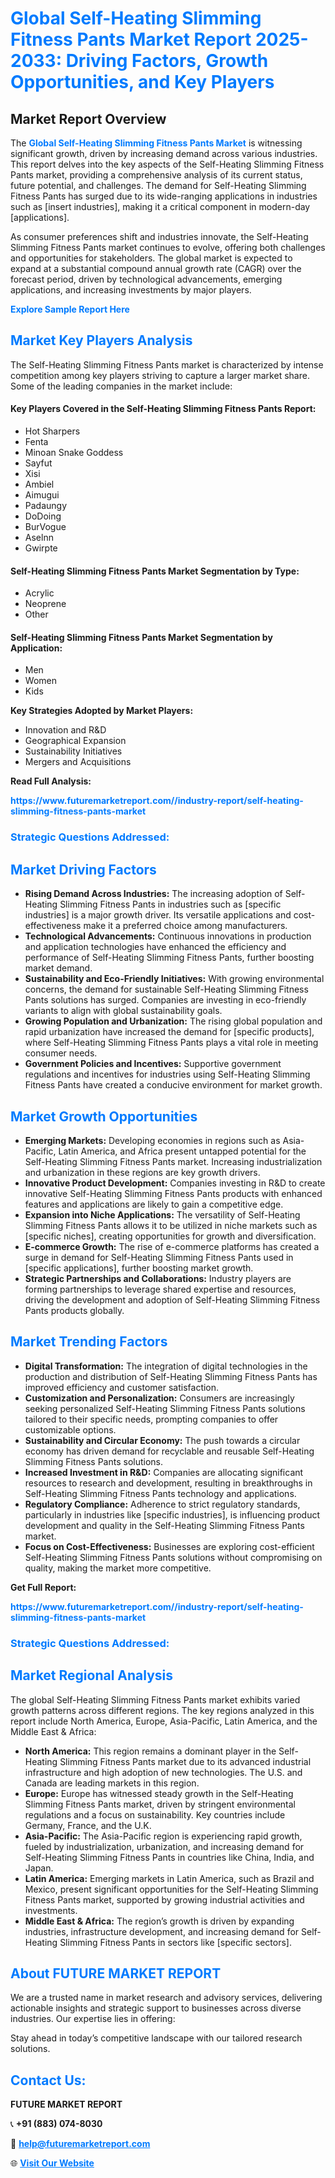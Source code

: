 <h1 style="color: #007BFF;">Global Self-Heating Slimming Fitness Pants Market Report 2025-2033: Driving Factors, Growth Opportunities, and Key Players</h1>

<section id="overview">
<h2>Market Report Overview</h2>
<p>The <a href="https://www.futuremarketreport.com//industry-report/self-heating-slimming-fitness-pants-market" style="color: #007BFF; text-decoration: none;"><strong>Global Self-Heating Slimming Fitness Pants Market</strong></a> is witnessing significant growth, driven by increasing demand across various industries. This report delves into the key aspects of the Self-Heating Slimming Fitness Pants market, providing a comprehensive analysis of its current status, future potential, and challenges. The demand for Self-Heating Slimming Fitness Pants has surged due to its wide-ranging applications in industries such as [insert industries], making it a critical component in modern-day [applications].</p>
<p>As consumer preferences shift and industries innovate, the Self-Heating Slimming Fitness Pants market continues to evolve, offering both challenges and opportunities for stakeholders. The global market is expected to expand at a substantial compound annual growth rate (CAGR) over the forecast period, driven by technological advancements, emerging applications, and increasing investments by major players.</p>
</section>

<section id="overview">
<p><a href="https://www.futuremarketreport.com//request-sample/reportId=90893" style="color: #007BFF; text-decoration: none;"><strong>Explore Sample Report Here</strong></a></p>
</section>

<section id="key-players">
<h2 style="color: #007BFF;">Market Key Players Analysis</h2>
<p>The Self-Heating Slimming Fitness Pants market is characterized by intense competition among key players striving to capture a larger market share. Some of the leading companies in the market include:</p>
<h4>Key Players Covered in the Self-Heating Slimming Fitness Pants Report:</h4>
<ul><li>Hot Sharpers</li><li>Fenta</li><li>Minoan Snake Goddess</li><li>Sayfut</li><li>Xisi</li><li>Ambiel</li><li>Aimugui</li><li>Padaungy</li><li>DoDoing</li><li>BurVogue</li><li>Aselnn</li><li>Gwirpte</li></ul>
<h4>Self-Heating Slimming Fitness Pants Market Segmentation by Type:</h4>
<ul><li>Acrylic</li><li>Neoprene</li><li>Other</li></ul>

<h4>Self-Heating Slimming Fitness Pants Market Segmentation by Application:</h4>
<ul><li>Men</li><li>Women</li><li>Kids</li></ul>
<p><strong>Key Strategies Adopted by Market Players:</strong></p>
<ul>
<li>Innovation and R&D</li>
<li>Geographical Expansion</li>
<li>Sustainability Initiatives</li>
<li>Mergers and Acquisitions</li>
</ul>
</section>

<section>
<p><strong>Read Full Analysis: </strong></p><a href="https://www.futuremarketreport.com//industry-report/self-heating-slimming-fitness-pants-market" style="color: #007BFF; text-decoration: none;"><strong>https://www.futuremarketreport.com//industry-report/self-heating-slimming-fitness-pants-market</strong></a>
<h3 style="color: #007BFF;">Strategic Questions Addressed:</h3>
</section>

<section id="driving-factors">
<h2 style="color: #007BFF;">Market Driving Factors</h2>
<ul>
<li><strong>Rising Demand Across Industries:</strong> The increasing adoption of Self-Heating Slimming Fitness Pants in industries such as [specific industries] is a major growth driver. Its versatile applications and cost-effectiveness make it a preferred choice among manufacturers.</li>
<li><strong>Technological Advancements:</strong> Continuous innovations in production and application technologies have enhanced the efficiency and performance of Self-Heating Slimming Fitness Pants, further boosting market demand.</li>
<li><strong>Sustainability and Eco-Friendly Initiatives:</strong> With growing environmental concerns, the demand for sustainable Self-Heating Slimming Fitness Pants solutions has surged. Companies are investing in eco-friendly variants to align with global sustainability goals.</li>
<li><strong>Growing Population and Urbanization:</strong> The rising global population and rapid urbanization have increased the demand for [specific products], where Self-Heating Slimming Fitness Pants plays a vital role in meeting consumer needs.</li>
<li><strong>Government Policies and Incentives:</strong> Supportive government regulations and incentives for industries using Self-Heating Slimming Fitness Pants have created a conducive environment for market growth.</li>
</ul>
</section>

<section id="growth-opportunities">
<h2 style="color: #007BFF;">Market Growth Opportunities</h2>
<ul>
<li><strong>Emerging Markets:</strong> Developing economies in regions such as Asia-Pacific, Latin America, and Africa present untapped potential for the Self-Heating Slimming Fitness Pants market. Increasing industrialization and urbanization in these regions are key growth drivers.</li>
<li><strong>Innovative Product Development:</strong> Companies investing in R&D to create innovative Self-Heating Slimming Fitness Pants products with enhanced features and applications are likely to gain a competitive edge.</li>
<li><strong>Expansion into Niche Applications:</strong> The versatility of Self-Heating Slimming Fitness Pants allows it to be utilized in niche markets such as [specific niches], creating opportunities for growth and diversification.</li>
<li><strong>E-commerce Growth:</strong> The rise of e-commerce platforms has created a surge in demand for Self-Heating Slimming Fitness Pants used in [specific applications], further boosting market growth.</li>
<li><strong>Strategic Partnerships and Collaborations:</strong> Industry players are forming partnerships to leverage shared expertise and resources, driving the development and adoption of Self-Heating Slimming Fitness Pants products globally.</li>
</ul>
</section>

<section id="trending-factors">
<h2 style="color: #007BFF;">Market Trending Factors</h2>
<ul>
<li><strong>Digital Transformation:</strong> The integration of digital technologies in the production and distribution of Self-Heating Slimming Fitness Pants has improved efficiency and customer satisfaction.</li>
<li><strong>Customization and Personalization:</strong> Consumers are increasingly seeking personalized Self-Heating Slimming Fitness Pants solutions tailored to their specific needs, prompting companies to offer customizable options.</li>
<li><strong>Sustainability and Circular Economy:</strong> The push towards a circular economy has driven demand for recyclable and reusable Self-Heating Slimming Fitness Pants solutions.</li>
<li><strong>Increased Investment in R&D:</strong> Companies are allocating significant resources to research and development, resulting in breakthroughs in Self-Heating Slimming Fitness Pants technology and applications.</li>
<li><strong>Regulatory Compliance:</strong> Adherence to strict regulatory standards, particularly in industries like [specific industries], is influencing product development and quality in the Self-Heating Slimming Fitness Pants market.</li>
<li><strong>Focus on Cost-Effectiveness:</strong> Businesses are exploring cost-efficient Self-Heating Slimming Fitness Pants solutions without compromising on quality, making the market more competitive.</li>
</ul>
</section>

<section>
<p><strong>Get Full Report: </strong></p><a href="https://www.futuremarketreport.com//industry-report/self-heating-slimming-fitness-pants-market" style="color: #007BFF; text-decoration: none;"><strong>https://www.futuremarketreport.com//industry-report/self-heating-slimming-fitness-pants-market</strong></a>
<h3 style="color: #007BFF;">Strategic Questions Addressed:</h3>
</section>


<section id="regional-analysis">
<h2 style="color: #007BFF;">Market Regional Analysis</h2>
<p>The global Self-Heating Slimming Fitness Pants market exhibits varied growth patterns across different regions. The key regions analyzed in this report include North America, Europe, Asia-Pacific, Latin America, and the Middle East & Africa:</p>
<ul>
<li><strong>North America:</strong> This region remains a dominant player in the Self-Heating Slimming Fitness Pants market due to its advanced industrial infrastructure and high adoption of new technologies. The U.S. and Canada are leading markets in this region.</li>
<li><strong>Europe:</strong> Europe has witnessed steady growth in the Self-Heating Slimming Fitness Pants market, driven by stringent environmental regulations and a focus on sustainability. Key countries include Germany, France, and the U.K.</li>
<li><strong>Asia-Pacific:</strong> The Asia-Pacific region is experiencing rapid growth, fueled by industrialization, urbanization, and increasing demand for Self-Heating Slimming Fitness Pants in countries like China, India, and Japan.</li>
<li><strong>Latin America:</strong> Emerging markets in Latin America, such as Brazil and Mexico, present significant opportunities for the Self-Heating Slimming Fitness Pants market, supported by growing industrial activities and investments.</li>
<li><strong>Middle East & Africa:</strong> The region’s growth is driven by expanding industries, infrastructure development, and increasing demand for Self-Heating Slimming Fitness Pants in sectors like [specific sectors].</li>
</ul>
</section>

<footer>
<h2 style="color: #007BFF;">About FUTURE MARKET REPORT</h2>
<p>We are a trusted name in market research and advisory services, delivering actionable insights and strategic support to businesses across diverse industries. Our expertise lies in offering:</p>

<p>Stay ahead in today’s competitive landscape with our tailored research solutions.</p>

<h2 style="color: #007BFF;">Contact Us:</h2>
<p><strong>FUTURE MARKET REPORT</strong></p>
<p>📞 <strong>+91 (883) 074-8030</strong></p>
<p>📧 <strong><a href="mailto:help@futuremarketreport.com" style="color: #007BFF;">help@futuremarketreport.com</a></strong></p>
<p>🌐 <strong><a href="https://www.futuremarketreport.com/" style="color: #007BFF;">Visit Our Website</a></strong></p>
</footer>